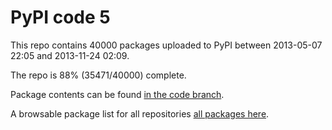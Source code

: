 # PyPI code 5

This repo contains 40000 packages uploaded to PyPI between 
2013-05-07 22:05 and 2013-11-24 02:09.

The repo is 88% (35471/40000) complete.

Package contents can be found [in the code branch](https://github.com/pypi-data/pypi-mirror-5/tree/code/packages).

A browsable package list for all repositories [all packages here](https://pypi-data.github.io/website/repositories/pypi-mirror-5).


